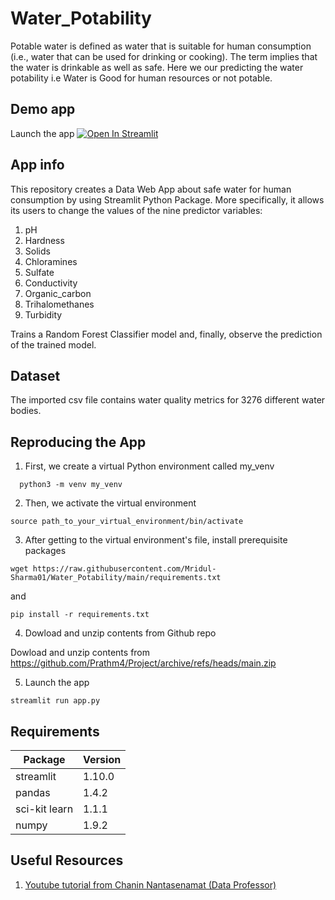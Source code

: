 # Water_Potability

Potable water is defined as water that is suitable for human consumption (i.e., water that can be used for drinking or cooking). The term implies that the water is drinkable as well as safe. Here we our predicting the water potability i.e Water is Good for human resources or not potable.

## Demo app

Launch the app [![Open In Streamlit](https://static.streamlit.io/badges/streamlit_badge_black_white.svg)](https://share.streamlit.io/mridul-sharma01/water_potablity/main/app.py)

## App info

This repository creates a Data Web App  about safe water for human consumption by using Streamlit Python Package. More specifically, it allows its users to change the values of the nine predictor variables:
1. pH
2. Hardness
3. Solids
4. Chloramines
5. Sulfate
6. Conductivity
7. Organic_carbon
8. Trihalomethanes
9. Turbidity

Trains a Random Forest Classifier model and, finally, observe the prediction of the trained model.

## Dataset

The imported csv file contains water quality metrics for 3276 different water bodies.

## Reproducing the App

1. First, we create a virtual Python environment called my_venv
```
  python3 -m venv my_venv
```
2. Then, we activate the virtual environment
```
source path_to_your_virtual_environment/bin/activate
```
3. After getting to the virtual environment's file, install prerequisite packages
```
wget https://raw.githubusercontent.com/Mridul-Sharma01/Water_Potability/main/requirements.txt
```
   and
```
pip install -r requirements.txt
```
4. Dowload and unzip contents from Github repo

Dowload and unzip contents from https://github.com/Prathm4/Project/archive/refs/heads/main.zip

5. Launch the app
```
streamlit run app.py
```


## Requirements

| Package | Version |
--- | ---
| streamlit | 1.10.0 |
| pandas |  1.4.2 |
| sci-kit learn | 1.1.1 |
| numpy |  1.9.2 |

## Useful Resources

1.  [Youtube tutorial from Chanin Nantasenamat (Data Professor) ](https://www.youtube.com/watch?v=8M20LyCZDOY )
